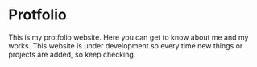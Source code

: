 # Protfolio
This is my protfolio website. Here you can get to know about me and my works. 
This website is under development so every time new things or projects are added, so keep checking.
